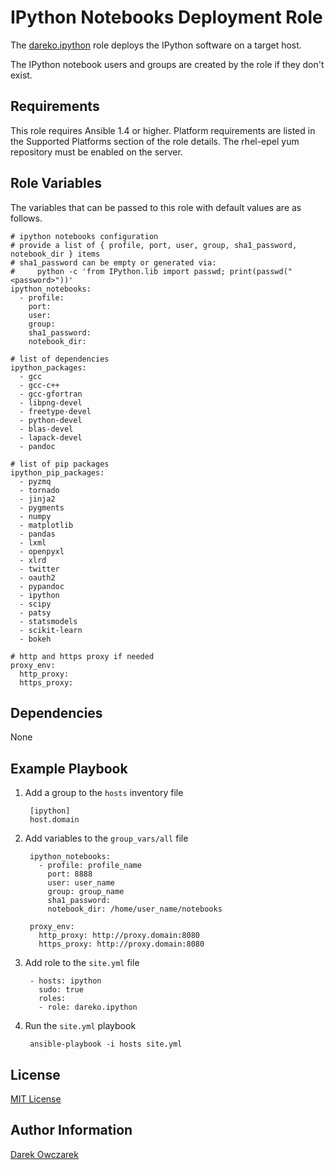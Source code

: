 IPython Notebooks Deployment Role
=================================

The [dareko.ipython](https://galaxy.ansibleworks.com/list#/roles/250) role deploys the IPython software on a target host.

The IPython notebook users and groups are created by the role if they don't exist.

Requirements
------------

This role requires Ansible 1.4 or higher.
Platform requirements are listed in the Supported Platforms section of the role details.
The rhel-epel yum repository must be enabled on the server.

Role Variables
--------------

The variables that can be passed to this role with default values are as follows.

    # ipython notebooks configuration
    # provide a list of { profile, port, user, group, sha1_password, notebook_dir } items
    # sha1_password can be empty or generated via:
    #     python -c 'from IPython.lib import passwd; print(passwd("<password>"))'
    ipython_notebooks:
      - profile:
        port:
        user:
        group:      
        sha1_password:
        notebook_dir:
    
    # list of dependencies
    ipython_packages:
      - gcc
      - gcc-c++
      - gcc-gfortran
      - libpng-devel
      - freetype-devel
      - python-devel
      - blas-devel
      - lapack-devel
      - pandoc
    
    # list of pip packages
    ipython_pip_packages:
      - pyzmq
      - tornado
      - jinja2
      - pygments
      - numpy
      - matplotlib
      - pandas
      - lxml
      - openpyxl
      - xlrd
      - twitter
      - oauth2
      - pypandoc
      - ipython
      - scipy
      - patsy
      - statsmodels
      - scikit-learn
      - bokeh
    
    # http and https proxy if needed
    proxy_env:
      http_proxy:
      https_proxy:

Dependencies
------------

None

Example Playbook
----------------

1. Add a group to the `hosts` inventory file

        [ipython]
        host.domain

2. Add variables to the `group_vars/all` file

        ipython_notebooks:
          - profile: profile_name
            port: 8888
            user: user_name
            group: group_name
            sha1_password:
            notebook_dir: /home/user_name/notebooks
        
        proxy_env:
          http_proxy: http://proxy.domain:8080
          https_proxy: http://proxy.domain:8080

3. Add role to the `site.yml` file

        - hosts: ipython
          sudo: true
          roles:
          - role: dareko.ipython

4. Run the `site.yml` playbook

        ansible-playbook -i hosts site.yml

License
-------

[MIT License](http://choosealicense.com/licenses/mit/)

Author Information
------------------

[Darek Owczarek](https://galaxy.ansibleworks.com/list#/users/1102)

